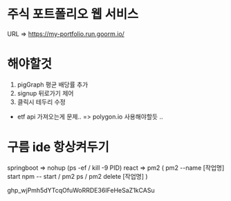 # 주식 포트폴리오 웹 서비스
URL => https://my-portfolio.run.goorm.io/

# 해야할것
1. pigGraph 평균 배당률 추가 
2. signup 뒤로가기 제어
3. 클릭시 테두리 수정
* etf api 가져오는게 문제.. => polygon.io 사용해야할듯 ..

# 구름 ide 항상켜두기
springboot => nohup
(ps -ef  /  kill -9 PID)
react => pm2
( pm2 --name [작업명] start npm -- start  /  pm2 ps  /  pm2 delete [작업명] )

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